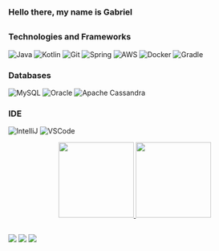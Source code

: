 ### Hello there, my name is Gabriel
<h2 dir="auto"> </h2>

<!-- 
### Currently Studying 
![Flutter](https://img.shields.io/badge/-Flutter-000?&logo=Flutter&logoColor=007396&color=0D1117&style=flat-square)
![Spring Native](https://img.shields.io/badge/-Spring_Native-000?&logo=Spring&color=0D1117&style=flat-square)
 -->
### Technologies and Frameworks

![Java](https://img.shields.io/badge/-Java-000?&logo=Java&logoColor=FF0000&color=0D1117&style=flat-square)
![Kotlin](https://img.shields.io/badge/-Kotlin-000?&logo=Kotlin&color=0D1117&style=flat-square)
![Git](https://img.shields.io/badge/-Git-000?&logo=Git&color=0D1117&style=flat-square)
![Spring](https://img.shields.io/badge/-Spring-000?&logo=Spring&color=0D1117&style=flat-square)
![AWS](https://img.shields.io/badge/-AWS-000?&logo=Amazon-AWS&color=0D1117&style=flat-square)
![Docker](https://img.shields.io/badge/-Docker-000?&logo=Docker&color=0D1117&style=flat-square)
![Gradle](https://img.shields.io/badge/-Gradle-000?&logo=Gradle&color=0D1117&style=flat-square)


### Databases 
![MySQL](https://img.shields.io/badge/-MySQL-000?&logo=MySQL&color=0D1117&style=flat-square)
![Oracle](https://img.shields.io/badge/-Oracle-000?&logo=Oracle&logoColor=FF0000&color=0D1117&style=flat-square)
![Apache Cassandra](https://img.shields.io/badge/-Cassandra-000?&logo=Apache-Cassandra&color=0D1117&style=flat-square)

### IDE

![IntelliJ](https://img.shields.io/badge/-IntelliJ-000?&logo=Intellij-idea&color=0D1117&style=flat-square)
![VSCode](https://img.shields.io/badge/-VSCode-000?&logo=Visual-Studio-Code&logoColor=2261C7&color=0D1117&style=flat-square)


<div align="center" dir="auto">
  <a href="https://github.com/gaanasc">
  <img height="150em" src="https://github-readme-stats.vercel.app/api?username=gaanasc&show_icons=true&theme=dark&include_all_commits=true&count_private=true"/>
  <img height="150em" src="https://github-readme-stats.vercel.app/api/top-langs/?username=gaanasc&theme=dark&hide_langs_below=1"/>
  </a>
</div>



<h2 dir="auto"> </h2>
 
<div> 
  <a href="https://instagram.com/gaanasc" target="_blank"><img src="https://img.shields.io/badge/-Instagram-%23E4405F?style=for-the-badge&logo=instagram&logoColor=white" target="_blank"></a>
  <a href = "mailto:gabriel.rocha1301@gmail.com"><img src="https://img.shields.io/badge/-Gmail-%23333?style=for-the-badge&logo=gmail&logoColor=white" target="_blank"></a>
  <a href="https://www.linkedin.com/in/gaanasc" target="_blank"><img src="https://img.shields.io/badge/-LinkedIn-%230077B5?style=for-the-badge&logo=linkedin&logoColor=white" target="_blank"></a> 
  </div>
